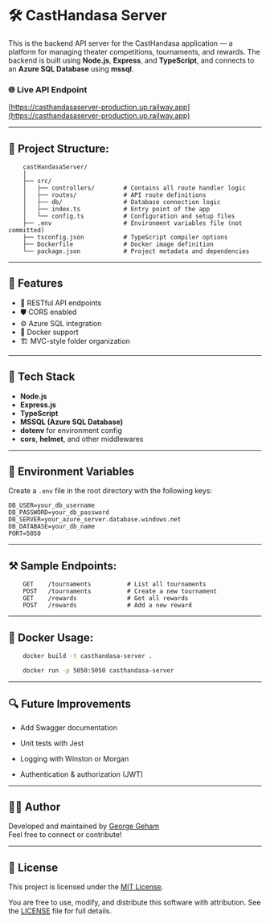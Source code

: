# 🛠️ CastHandasa Server

This is the backend API server for the CastHandasa application — a platform for managing theater competitions, tournaments, and rewards. The backend is built using **Node.js**, **Express**, and **TypeScript**, and connects to an **Azure SQL Database** using **mssql**.

### 🌐 Live API Endpoint

[https://casthandasaserver-production.up.railway.app](https://casthandasaserver-production.up.railway.app)

---

## 📁 Project Structure:

```
    castHandasaServer/
    │
    ├── src/
    │   ├── controllers/        # Contains all route handler logic
    │   ├── routes/             # API route definitions
    │   ├── db/                 # Database connection logic
    │   ├── index.ts            # Entry point of the app
    │   └── config.ts           # Configuration and setup files
    ├── .env                    # Environment variables file (not committed)
    ├── tsconfig.json           # TypeScript compiler options
    ├── Dockerfile              # Docker image definition
    └── package.json            # Project metadata and dependencies
```

---

## 🚀 Features

- 🧾 RESTful API endpoints
- 🛡️ CORS enabled
- ⚙️ Azure SQL integration
- 🐳 Docker support
- 🏗️ MVC-style folder organization

---

## 🔧 Tech Stack

- **Node.js**
- **Express.js**
- **TypeScript**
- **MSSQL (Azure SQL Database)**
- **dotenv** for environment config
- **cors**, **helmet**, and other middlewares

---

## 🔐 Environment Variables

Create a `.env` file in the root directory with the following keys:

```env
DB_USER=your_db_username
DB_PASSWORD=your_db_password
DB_SERVER=your_azure_server.database.windows.net
DB_DATABASE=your_db_name
PORT=5050
```

---

## ⚒️ Sample Endpoints:

```http
    GET    /tournaments          # List all tournaments
    POST   /tournaments          # Create a new tournament
    GET    /rewards              # Get all rewards
    POST   /rewards              # Add a new reward
```

---

## 🐳 Docker Usage:

```bash
    docker build -t casthandasa-server .

    docker run -p 5050:5050 casthandasa-server
```

---

## 🔍 Future Improvements

- Add Swagger documentation

- Unit tests with Jest

- Logging with Winston or Morgan

- Authentication & authorization (JWT)

---

## 🧑‍💻 Author

Developed and maintained by [George Geham](https://github.com/georgegeham)  
Feel free to connect or contribute!

---

## 📄 License

This project is licensed under the [MIT License](LICENSE).

You are free to use, modify, and distribute this software with attribution. See the [LICENSE](LICENSE) file for full details.
